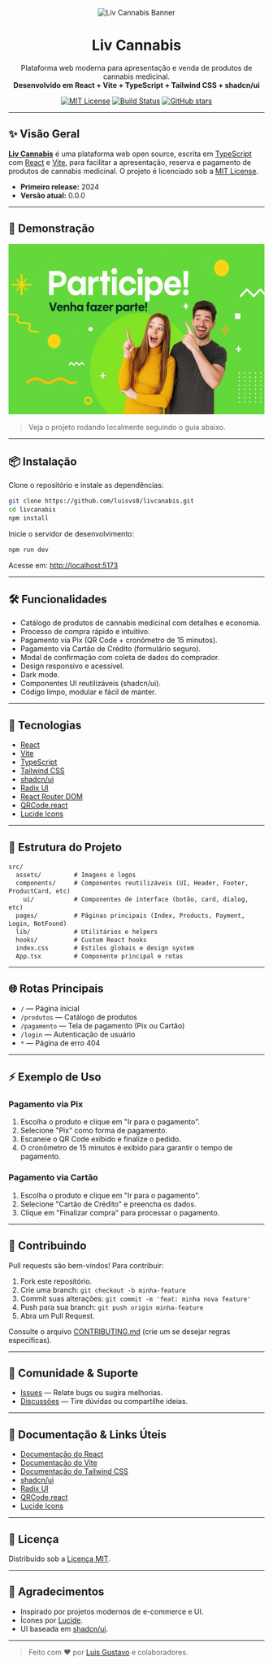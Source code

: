 <p align="center">
  <img src="logo.png" alt="Liv Cannabis Banner" width="600"/>
</p>

<h1 align="center">Liv Cannabis</h1>
<p align="center">
  Plataforma web moderna para apresentação e venda de produtos de cannabis medicinal.<br>
  <b>Desenvolvido em React + Vite + TypeScript + Tailwind CSS + shadcn/ui</b>
</p>
<p align="center">
  <a href="https://github.com/luisvs0/livcanabis/blob/main/LICENSE"><img src="https://img.shields.io/badge/license-MIT-green.svg" alt="MIT License"></a>
  <a href="https://github.com/luisvs0/livcanabis/actions"><img src="https://img.shields.io/github/actions/workflow/status/luisvs0/livcanabis/ci.yml?branch=main&label=build" alt="Build Status"></a>
  <a href="https://github.com/luisvs0/livcanabis/stargazers"><img src="https://img.shields.io/github/stars/luisvs0/livcanabis?style=social" alt="GitHub stars"></a>
</p>

---

## ✨ Visão Geral

**[Liv Cannabis](https://github.com/luisvs0/livcanabis)** é uma plataforma web open source, escrita em [TypeScript](https://www.typescriptlang.org/) com [React](https://react.dev/) e [Vite](https://vitejs.dev/), para facilitar a apresentação, reserva e pagamento de produtos de cannabis medicinal. O projeto é licenciado sob a [MIT License](https://opensource.org/license/mit/).

- **Primeiro release:** 2024
- **Versão atual:** 0.0.0

---

## 🚀 Demonstração

![Demonstração](banner.png)

> Veja o projeto rodando localmente seguindo o guia abaixo.

---

## 📦 Instalação

Clone o repositório e instale as dependências:

```bash
git clone https://github.com/luisvs0/livcanabis.git
cd livcanabis
npm install
```

Inicie o servidor de desenvolvimento:

```bash
npm run dev
```

Acesse em: [http://localhost:5173](http://localhost:5173)

---

## 🛠️ Funcionalidades

- Catálogo de produtos de cannabis medicinal com detalhes e economia.
- Processo de compra rápido e intuitivo.
- Pagamento via Pix (QR Code + cronômetro de 15 minutos).
- Pagamento via Cartão de Crédito (formulário seguro).
- Modal de confirmação com coleta de dados do comprador.
- Design responsivo e acessível.
- Dark mode.
- Componentes UI reutilizáveis (shadcn/ui).
- Código limpo, modular e fácil de manter.

---

## 🧰 Tecnologias

- [React](https://react.dev/)
- [Vite](https://vitejs.dev/)
- [TypeScript](https://www.typescriptlang.org/)
- [Tailwind CSS](https://tailwindcss.com/)
- [shadcn/ui](https://ui.shadcn.com/)
- [Radix UI](https://www.radix-ui.com/)
- [React Router DOM](https://reactrouter.com/)
- [QRCode.react](https://github.com/zpao/qrcode.react)
- [Lucide Icons](https://lucide.dev/)

---

## 📂 Estrutura do Projeto

```
src/
  assets/         # Imagens e logos
  components/     # Componentes reutilizáveis (UI, Header, Footer, ProductCard, etc)
    ui/           # Componentes de interface (botão, card, dialog, etc)
  pages/          # Páginas principais (Index, Products, Payment, Login, NotFound)
  lib/            # Utilitários e helpers
  hooks/          # Custom React hooks
  index.css       # Estilos globais e design system
  App.tsx         # Componente principal e rotas
```

---

## 🌐 Rotas Principais

- `/` — Página inicial
- `/produtos` — Catálogo de produtos
- `/pagamento` — Tela de pagamento (Pix ou Cartão)
- `/login` — Autenticação de usuário
- `*` — Página de erro 404

---

## ⚡ Exemplo de Uso

### Pagamento via Pix

1. Escolha o produto e clique em "Ir para o pagamento".
2. Selecione "Pix" como forma de pagamento.
3. Escaneie o QR Code exibido e finalize o pedido.
4. O cronômetro de 15 minutos é exibido para garantir o tempo de pagamento.

### Pagamento via Cartão

1. Escolha o produto e clique em "Ir para o pagamento".
2. Selecione "Cartão de Crédito" e preencha os dados.
3. Clique em "Finalizar compra" para processar o pagamento.

---

## 📝 Contribuindo

Pull requests são bem-vindos! Para contribuir:

1. Fork este repositório.
2. Crie uma branch: `git checkout -b minha-feature`
3. Commit suas alterações: `git commit -m 'feat: minha nova feature'`
4. Push para sua branch: `git push origin minha-feature`
5. Abra um Pull Request.

Consulte o arquivo [CONTRIBUTING.md](CONTRIBUTING.md) (crie um se desejar regras específicas).

---

## 👥 Comunidade & Suporte

- [Issues](https://github.com/luisvs0/livcanabis/issues) — Relate bugs ou sugira melhorias.
- [Discussões](https://github.com/luisvs0/livcanabis/discussions) — Tire dúvidas ou compartilhe ideias.

---

## 📖 Documentação & Links Úteis

- [Documentação do React](https://react.dev/)
- [Documentação do Vite](https://vitejs.dev/guide/)
- [Documentação do Tailwind CSS](https://tailwindcss.com/docs)
- [shadcn/ui](https://ui.shadcn.com/docs)
- [Radix UI](https://www.radix-ui.com/docs/primitives/overview/introduction)
- [QRCode.react](https://github.com/zpao/qrcode.react)
- [Lucide Icons](https://lucide.dev/)

---

## 📄 Licença

Distribuído sob a [Licença MIT](LICENSE).

---

## 🙌 Agradecimentos

- Inspirado por projetos modernos de e-commerce e UI.
- Ícones por [Lucide](https://lucide.dev/).
- UI baseada em [shadcn/ui](https://ui.shadcn.com/).

---

> Feito com ❤️ por [Luis Gustavo](mailto:luisgustavodev@gmail.com) e colaboradores.
